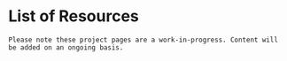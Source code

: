 # List of Resources

```{warning} Coming Soon!
Please note these project pages are a work-in-progress. Content will be added on an ongoing basis.
```
